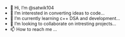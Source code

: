 - 👋 Hi, I’m @satwik104
- 👀 I’m interested in converting ideas to code...
- 🌱 I’m currently learning c++ DSA and development...
- 💞️ I’m looking to collaborate on intresting projects...
- 📫 How to reach me ...

<!---
satwik104/satwik104 is a ✨ special ✨ repository because its `README.md` (this file) appears on your GitHub profile.
You can click the Preview link to take a look at your changes.
--->
